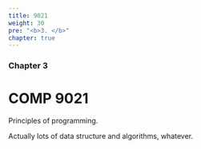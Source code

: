 ```yaml
---
title: 9021
weight: 30
pre: "<b>3. </b>"
chapter: true
---
```


### Chapter 3

# COMP 9021

Principles of programming.

Actually lots of data structure and algorithms, whatever.
